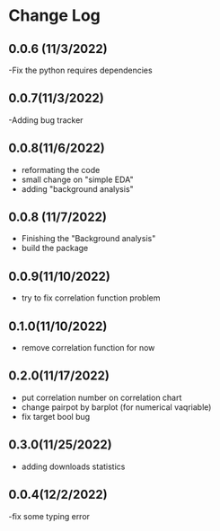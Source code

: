 Change Log
==========

0.0.6 (11/3/2022)
-----------------
-Fix the python requires dependencies

0.0.7(11/3/2022)
----------------
-Adding bug tracker

0.0.8(11/6/2022)
----------------
- reformating the code 
- small change on "simple EDA"
- adding "background analysis"

0.0.8 (11/7/2022)
-----------------

- Finishing the "Background analysis"
- build the package

0.0.9(11/10/2022)
-----------------
- try to fix correlation function problem

0.1.0(11/10/2022)
-----------------
- remove correlation function for now

0.2.0(11/17/2022)
-----------------
- put correlation number on correlation chart 
- change pairpot by barplot (for numerical vaqriable)
- fix target bool bug

0.3.0(11/25/2022)
-------------------
- adding downloads statistics

0.0.4(12/2/2022)
-----------------
-fix some typing error